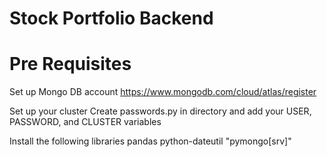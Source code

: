 # Stock Portfolio Backend

# Pre Requisites
Set up Mongo DB account
https://www.mongodb.com/cloud/atlas/register

Set up your cluster
Create passwords.py in directory and add your USER, PASSWORD, and CLUSTER variables

Install the following libraries 
pandas
python-dateutil
"pymongo[srv]"